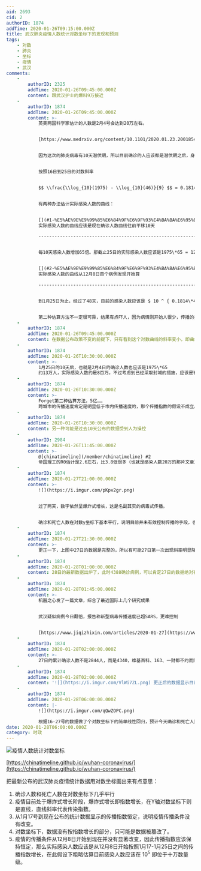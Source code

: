 ```yaml
---
aid: 2693
cid: 2
authorID: 1874
addTime: 2020-01-26T09:15:00.000Z
title: 武汉肺炎疫情人数统计对数坐标下的发现和预测
tags:
    - 对数
    - 肺炎
    - 坐标
    - 疫情
    - 武汉
comments:
    -
        authorID: 2325
        addTime: 2020-01-26T09:45:00.000Z
        content: 跟武汉护士的爆料9万接近
    -
        authorID: 1874
        addTime: 2020-01-26T09:45:00.000Z
        content: >-
            英美两国科学家估计的人数是2月4号会达到20万左右。


            [https://www.medrxiv.org/content/10.1101/2020.01.23.20018549v1](https://www.medrxiv.org/content/10.1101/2020.01.23.20018549v1)


            因为这次的肺炎病毒有10天潜伏期，所以目前确诊的人应该都是潜伏期之后，身体感到不舒服才去医院确诊。


            按照16日到25日的对数斜率


            $$ \\frac{\\log_{10}(1975) - \\log_{10}(46)}{9} $$ = 0.1814/天


            有两种办法估计实际感染人数的曲线：


            [](#1-%E5%AE%9E%E9%99%85%E6%84%9F%E6%9F%93%E4%BA%BA%E6%95%B0%E7%9A%84%E6%9B%B2%E7%BA%BF%E5%BA%94%E8%AF%A5%E6%98%AF%E7%8E%B0%E5%9C%A8%E7%A1%AE%E8%AF%8A%E4%BA%BA%E6%95%B0%E6%9B%B2%E7%BA%BF%E5%BE%80%E5%89%8D%E5%B9%B3%E7%A7%BB10%E5%A4%A9)1\.
            实际感染人数的曲线应该是现在确诊人数曲线往前平移10天

            -------------------------------------------------------------------------------------------------------------------------------------------------------------------------------------------------------------------------------------------------------------------------


            每10天感染人数增加65倍。那截止25日的实际感染人数应该是1975\*65 = 128,375 接近13万人。


            [](#2-%E5%AE%9E%E9%99%85%E6%84%9F%E6%9F%93%E4%BA%BA%E6%95%B0%E7%9A%84%E6%9B%B2%E7%BA%BF%E4%BB%8E12%E6%9C%888%E6%97%A5%E9%A6%96%E4%B8%AA%E7%97%85%E4%BE%8B%E5%8F%91%E7%8E%B0%E5%BC%80%E5%A7%8B%E7%AE%97)2\.
            实际感染人数的曲线从12月8日首个病例发现开始算

            -----------------------------------------------------------------------------------------------------------------------------------------------------------------------------------------------------------------------------------


            到1月25日为止，经过了48天，目前的感染人数应该是 $ 10 ^ { 0.1814\*48 } $ = 500万人


            第二种估算方法不一定很可靠，结果有点吓人，因为病情刚开始人很少，传播的指数规律不一定那么有效，所以如果时间少几天多几天数量差异会很大。
    -
        authorID: 1874
        addTime: 2020-01-26T09:45:00.000Z
        content: 在数据公布政策不变的前提下，只有看到这个对数曲线的斜率变小，即曲线变平之后，才说明找到了有效的控制疫情传播的方法。
    -
        authorID: 1874
        addTime: 2020-01-26T10:30:00.000Z
        content: >-
            1月25日的10天后，也就是2月4日的确诊人数也应该是1975\*65
            约13万人，实际感染人数约是8百万。不过考虑到已经采取封城的措施，应该是有效的，到时候实际感染人数应该少于8百万。
    -
        authorID: 1874
        addTime: 2020-01-26T10:30:00.000Z
        content: >-
            Forget第二种估算方法，5亿……
            跨城市的传播速度肯定是明显低于市内传播速度的，那个传播指数的假设不成立。我觉得感染人口上了百万之后，传播速度肯定会降下来。指数传播模式应该只在初期成立。
    -
        authorID: 1874
        addTime: 2020-01-26T10:30:00.000Z
        content: 另一种可能是过去10天公布的数据受到人为操控
    -
        authorID: 2984
        addTime: 2020-01-26T11:45:00.000Z
        content: >-
            @[chinatimeline](/member/chinatimeline) #2
            帝国理工的R0估计是2.6左右，比3.8低很多（也就是感染人数20万的那片文章）。
    -
        authorID: 1874
        addTime: 2020-01-27T21:00:00.000Z
        content: >-
            ![](https://i.imgur.com/pKpv2gr.png)


            过了两天，数字依然呈爆炸式增长，这是名副其实的病毒式传播。


            确诊和死亡人数在对数y坐标下基本平行，说明目前并未有效控制传播的手段，也无有效的治疗手段，基本上就是自然死亡，所以跟确诊率增长指数相同。未来如果这两条线中任意一条斜率减小说明预防或治疗条件得到改善，疫情控制有所改善，反之若斜率增大说明传播力度增强或致死率提高（比如更强的变异病毒出现）。
    -
        authorID: 1874
        addTime: 2020-01-27T21:30:00.000Z
        content: >-
            更正一下，上图中27日的数据是完整的，所以有可能27日第一次出现斜率明显降低的情况，如果接下来两天的数据能确认的话，那可能27日有好消息。（假设数据发布方式不变，医院未爆的前提下）
    -
        authorID: 1874
        addTime: 2020-01-28T01:00:00.000Z
        content: 28日的最新数据出炉了，此时4388确诊病例，可以肯定27日的数据绝对有问题
    -
        authorID: 1874
        addTime: 2020-01-28T01:45:00.000Z
        content: >-
            机器之心发了一篇文章，综合了最近国际上几个研究成果


            武汉疑似病例今日翻倍，报告称新型病毒传播速度已超SARS，更难控制


            [https://www.jiqizhixin.com/articles/2020-01-27](https://www.jiqizhixin.com/articles/2020-01-27)
    -
        authorID: 1874
        addTime: 2020-01-28T02:00:00.000Z
        content: >-
            27日的累计确诊人数不是2844人，而是4340，维基百科、163、一财都不约而同的没有把当日的确诊数据加进去。只需要在维基百科上的数据累加一下就得出当日新增确诊人数1596人。
    -
        authorID: 1874
        addTime: 2020-01-28T02:00:00.000Z
        content: '![](https://i.imgur.com/VlWi7ZL.png) 更正后的数据显示目前传播速度毫无减弱'
    -
        authorID: 1874
        addTime: 2020-01-28T06:00:00.000Z
        content: |-
            ![](https://i.imgur.com/qQwZOPC.png)

            根据16-27号的数据做了个对数坐标下的简单线性回归，预计今天确诊和死亡人数会分别达到6677和152
date: 2020-01-28T06:00:00.000Z
category: 时政
---
```


![疫情人数统计对数坐标](https://i.imgur.com/02VIc6U.png)

[https://chinatimeline.github.io/wuhan-coronavirus/](https://chinatimeline.github.io/wuhan-coronavirus/)

把最新公布的武汉肺炎疫情统计数据用对数坐标画出来有点意思：

1.  确诊人数和死亡人数在对数坐标下几乎平行
2.  疫情目前处于爆炸式增长阶段，爆炸式增长即指数增长，在Y轴对数坐标下则是直线，直线斜率代表传染指数。
3.  从1月17号到现在公布的统计数据显示的传播指数恒定，说明疫情传播条件没有改变。
4.  对数坐标下，数据没有按指数增长的部分，只可能是数据被篡改了。
5.  疫情的传播条件从12月8日开始到现在并没有显著改变，因此传播指数应该保持恒定，那么实际感染人数应该是从12月8日开始按照1月17-1月25日之间的传播指数增长，在此假设下粗略估算目前感染人数应该在 $10^5$ 即位于十万数量级。
